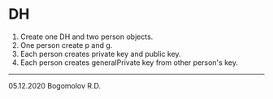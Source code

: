 # DH
1) Create one DH and two person objects.
2) One person create p and g.
3) Each person creates private key and public key.
2) Each person creates generalPrivate key from other person's key.
---------
05.12.2020 Bogomolov R.D.
